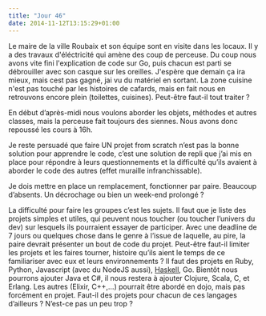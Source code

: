 ```yaml
---
title: "Jour 46"
date: 2014-11-12T13:15:29+01:00
---
```


Le maire de la ville Roubaix et son équipe sont en visite dans les locaux. Il y a des travaux d'éléctricité qui amène des coup de perceuse. Du coup nous avons vite fini l'explication de code sur Go,
puis chacun est parti se débrouiller avec son
casque sur les oreilles. J'espère que demain ça ira mieux, mais cest pas
gagné, jai vu du matériel en sortant. La zone cuisine n'est pas touché par
les histoires de cafards, mais en fait nous en retrouvons encore plein
(toilettes, cuisines). Peut-être faut-il tout traiter ?

En début d’après-midi nous voulons aborder les objets, méthodes et
autres classes, mais la perceuse fait toujours des siennes. Nous avons
donc repoussé les cours à 16h.

Je reste persuadé que faire UN projet from scratch n’est pas la bonne
solution pour apprendre le code, c’est une solution de repli que j’ai
mis en place pour répondre à leurs questionnements et la difficulté
qu’ils avaient à aborder le code des autres (effet muraille
infranchissable).

Je dois mettre en place un remplacement, fonctionner par paire. Beaucoup
d’absents. Un décrochage ou bien un week-end prolongé ?

La difficulté pour faire les groupes c’est les sujets. Il faut que je
liste des projets simples et utiles, qui peuvent nous toucher (ou
toucher l’univers du dev) sur lesquels ils pourraient essayer de
participer. Avec une deadline de 7 jours ou quelques chose dans le genre
à l’issue de laquelle, au pire, la paire devrait présenter un bout de
code du projet. Peut-être faut-il limiter les projets et les faires
tourner, histoire qu’ils aient le temps de ce familiariser avec eux et
leurs environnements ? Il faut des projets en Ruby,
Python, Javascript (avec du NodeJS aussi),
[Haskell](https://www.haskell.org/), Go. Bientôt nous pourrons ajouter Java et
C\#, il nous restera à ajouter Clojure, Scala, C, et Erlang. Les autres
(Elixir, C++,…) pourrait être abordé en dojo, mais pas forcément en projet.
Faut-il des projets pour chacun de ces langages d’ailleurs ? N’est-ce pas un
peu trop ?


